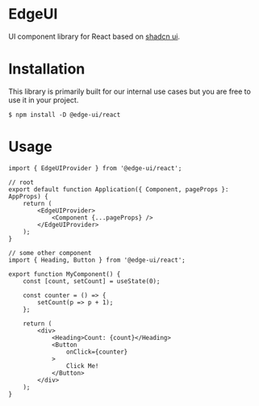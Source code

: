 # EdgeUI

UI component library for React based on [shadcn ui](https://ui.shadcn.com).

# Installation

This library is primarily built for our internal use cases but you are free to use it in your project.

```
$ npm install -D @edge-ui/react
```

# Usage

```tsx
import { EdgeUIProvider } from '@edge-ui/react';

// root
export default function Application({ Component, pageProps }: AppProps) {
    return (
        <EdgeUIProvider>
            <Component {...pageProps} />
        </EdgeUIProvider>
    );
}

// some other component
import { Heading, Button } from '@edge-ui/react';

export function MyComponent() {
    const [count, setCount] = useState(0);

    const counter = () => {
        setCount(p => p + 1);
    };

    return (
        <div>
            <Heading>Count: {count}</Heading>
            <Button
                onClick={counter}
            >
                Click Me!
            </Button>
        </div>
    );
}
```
